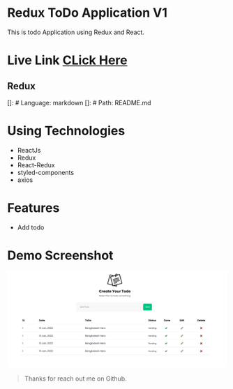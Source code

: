 # Redux ToDo Application V1

This is todo Application using Redux and React.

# Live Link [CLick Here](https://redux-todo-app-v1.herokuapp.com/)

## Redux

[]: # Language: markdown
[]: # Path: README.md

# Using Technologies

- ReactJs
- Redux
- React-Redux
- styled-components
- axios

# Features

- Add todo

# Demo Screenshot

![ImageScreenshot](./preview.png)

> Thanks for reach out me on Github.
